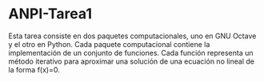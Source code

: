 # ANPI-Tarea1

Esta tarea consiste en dos paquetes computacionales, uno en GNU Octave y el otro en Python.
Cada paquete computacional contiene la implementación de un conjunto de funciones. 
Cada función representa un método iterativo para aproximar una solución de una ecuación no lineal de la forma f(x)=0.
